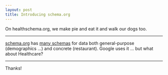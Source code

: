 ```yaml
---
layout: post
title: Introducing schema.org
---
```


On healthschema.org, we make pie and eat it and walk our dogs too.

-----

[schema.org](http://schema.org/) has [many schemas](http://schema.org/docs/schemas.html) for data both general-purpose (demographics ...) and concrete (restaurant). Google uses it ... but what about Healthcare?

-----

Thanks!
